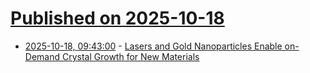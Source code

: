 # [Published on 2025-10-18](index.md)

* [2025-10-18, 09:43:00](https://soylentnews.org/article.pl?sid=25/10/16/1543247&from=rss) - [Lasers and Gold Nanoparticles Enable on-Demand Crystal Growth for New Materials](https://soylentnews.org/article.pl?sid=25/10/16/1543247&from=rss)
